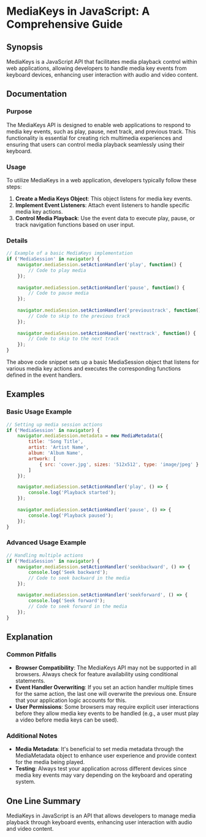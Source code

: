 <!--
Meta Description: # MediaKeys in JavaScript: A Comprehensive Guide ## Synopsis MediaKeys is a JavaScript API that facilitates media playback control within web applicat...
Meta Keywords: media, mediasession, navigator, setactionhandler, mediakeys
-->

# MediaKeys in JavaScript: A Comprehensive Guide

## Synopsis
MediaKeys is a JavaScript API that facilitates media playback control within web applications, allowing developers to handle media key events from keyboard devices, enhancing user interaction with audio and video content.

## Documentation
### Purpose
The MediaKeys API is designed to enable web applications to respond to media key events, such as play, pause, next track, and previous track. This functionality is essential for creating rich multimedia experiences and ensuring that users can control media playback seamlessly using their keyboard.

### Usage
To utilize MediaKeys in a web application, developers typically follow these steps:

1. **Create a Media Keys Object**: This object listens for media key events.
2. **Implement Event Listeners**: Attach event listeners to handle specific media key actions.
3. **Control Media Playback**: Use the event data to execute play, pause, or track navigation functions based on user input.

### Details
```javascript
// Example of a basic MediaKeys implementation
if ('MediaSession' in navigator) {
    navigator.mediaSession.setActionHandler('play', function() {
        // Code to play media
    });
    
    navigator.mediaSession.setActionHandler('pause', function() {
        // Code to pause media
    });
    
    navigator.mediaSession.setActionHandler('previoustrack', function() {
        // Code to skip to the previous track
    });
    
    navigator.mediaSession.setActionHandler('nexttrack', function() {
        // Code to skip to the next track
    });
}
```

The above code snippet sets up a basic MediaSession object that listens for various media key actions and executes the corresponding functions defined in the event handlers.

## Examples
### Basic Usage Example
```javascript
// Setting up media session actions
if ('MediaSession' in navigator) {
    navigator.mediaSession.metadata = new MediaMetadata({
        title: 'Song Title',
        artist: 'Artist Name',
        album: 'Album Name',
        artwork: [
            { src: 'cover.jpg', sizes: '512x512', type: 'image/jpeg' }
        ]
    });

    navigator.mediaSession.setActionHandler('play', () => {
        console.log('Playback started');
    });
    
    navigator.mediaSession.setActionHandler('pause', () => {
        console.log('Playback paused');
    });
}
```

### Advanced Usage Example
```javascript
// Handling multiple actions
if ('MediaSession' in navigator) {
    navigator.mediaSession.setActionHandler('seekbackward', () => {
        console.log('Seek backward');
        // Code to seek backward in the media
    });

    navigator.mediaSession.setActionHandler('seekforward', () => {
        console.log('Seek forward');
        // Code to seek forward in the media
    });
}
```

## Explanation
### Common Pitfalls
- **Browser Compatibility**: The MediaKeys API may not be supported in all browsers. Always check for feature availability using conditional statements.
- **Event Handler Overwriting**: If you set an action handler multiple times for the same action, the last one will overwrite the previous one. Ensure that your application logic accounts for this.
- **User Permissions**: Some browsers may require explicit user interactions before they allow media key events to be handled (e.g., a user must play a video before media keys can be used).

### Additional Notes
- **Media Metadata**: It's beneficial to set media metadata through the MediaMetadata object to enhance user experience and provide context for the media being played.
- **Testing**: Always test your application across different devices since media key events may vary depending on the keyboard and operating system.

## One Line Summary
MediaKeys in JavaScript is an API that allows developers to manage media playback through keyboard events, enhancing user interaction with audio and video content.